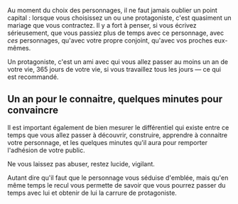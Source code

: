<!-- Page: #459 Choix des personnages -->

Au moment du choix des personnages, il ne faut jamais oublier un point capital : lorsque vous choisissez un ou une protagoniste, c'est quasiment un mariage que vous contractez. Il y a fort à penser, si vous écrivez sérieusement, que vous passiez plus de temps avec ce personnage, avec *ces* personnages, qu'avec votre propre conjoint, qu'avec vos proches eux-mêmes.

Un protagoniste, c'est un ami avec qui vous allez passer au moins un an de votre vie, 365 jours de votre vie, si vous travaillez tous les jours — ce qui est recommandé.

## Un an pour le connaitre, quelques minutes pour convaincre

Il est important également de bien mesurer le différentiel qui existe entre ce temps que vous allez passer à découvrir, construire, apprendre à connaitre votre personnage, et les quelques minutes qu'il aura pour remporter l'adhésion de votre public.

Ne vous laissez pas abuser, restez lucide, vigilant.

Autant dire qu'il faut que le personnage vous séduise d'emblée, mais qu'en même temps le recul vous permette de savoir que vous pourrez passer du temps avec lui et obtenir de lui la carrure de protagoniste.